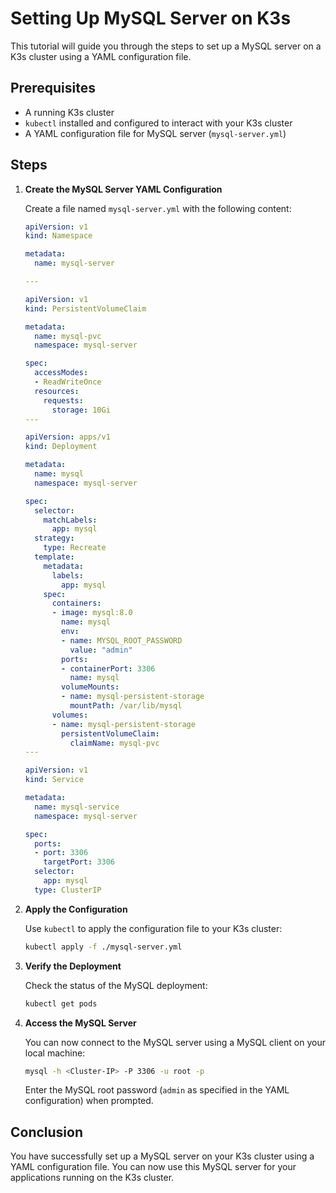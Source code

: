 # Setting Up MySQL Server on K3s

This tutorial will guide you through the steps to set up a MySQL server on a K3s cluster using a YAML configuration file.

## Prerequisites

- A running K3s cluster
- `kubectl` installed and configured to interact with your K3s cluster
- A YAML configuration file for MySQL server (`mysql-server.yml`)

## Steps

1. **Create the MySQL Server YAML Configuration**

    Create a file named `mysql-server.yml` with the following content:

    ```yaml
    apiVersion: v1
    kind: Namespace

    metadata:
      name: mysql-server

    ---

    apiVersion: v1
    kind: PersistentVolumeClaim

    metadata:
      name: mysql-pvc
      namespace: mysql-server

    spec:
      accessModes:
      - ReadWriteOnce
      resources:
        requests:
          storage: 10Gi
    ---

    apiVersion: apps/v1
    kind: Deployment

    metadata:
      name: mysql
      namespace: mysql-server

    spec:
      selector:
        matchLabels:
          app: mysql
      strategy:
        type: Recreate
      template:
        metadata:
          labels:
            app: mysql
        spec:
          containers:
          - image: mysql:8.0
            name: mysql
            env:
            - name: MYSQL_ROOT_PASSWORD
              value: "admin"
            ports:
            - containerPort: 3306
              name: mysql
            volumeMounts:
            - name: mysql-persistent-storage
              mountPath: /var/lib/mysql
          volumes:
          - name: mysql-persistent-storage
            persistentVolumeClaim:
              claimName: mysql-pvc
    ---

    apiVersion: v1
    kind: Service

    metadata:
      name: mysql-service
      namespace: mysql-server

    spec:
      ports:
      - port: 3306
        targetPort: 3306
      selector:
        app: mysql
      type: ClusterIP

    ```

2. **Apply the Configuration**

    Use `kubectl` to apply the configuration file to your K3s cluster:

    ```sh
    kubectl apply -f ./mysql-server.yml
    ```

3. **Verify the Deployment**

    Check the status of the MySQL deployment:

    ```sh
    kubectl get pods
    ```

4. **Access the MySQL Server**

    You can now connect to the MySQL server using a MySQL client on your local machine:

    ```sh
    mysql -h <Cluster-IP> -P 3306 -u root -p
    ```

    Enter the MySQL root password (`admin` as specified in the YAML configuration) when prompted.

## Conclusion

You have successfully set up a MySQL server on your K3s cluster using a YAML configuration file. You can now use this MySQL server for your applications running on the K3s cluster.